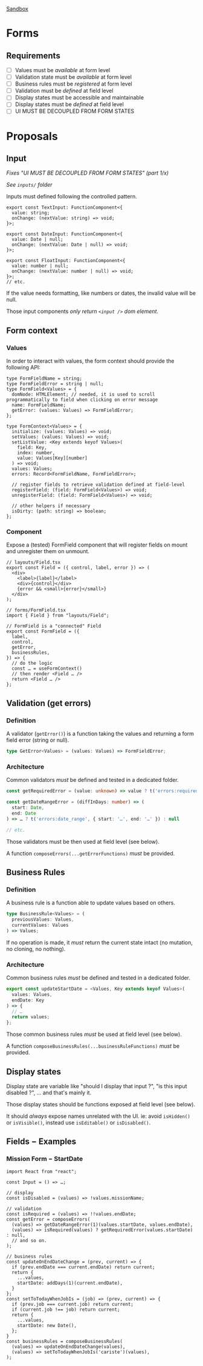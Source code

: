 [Sandbox](https://codesandbox.io/s/zealous-hawking-wd709)

# Forms

## Requirements

- [ ] Values must be _available_ at form level
- [ ] Validation state must be _available_ at form level
- [ ] Business rules must be _registered_ at form level
- [ ] Validation must be _defined_ at field level
- [ ] Display states must be accessible and maintainable
- [ ] Display states must be _defined_ at field level
- [ ] UI MUST BE DECOUPLED FROM FORM STATES

# Proposals

## Input

_Fixes "UI MUST BE DECOUPLED FROM FORM STATES" (part 1/x)_

_See `inputs/` folder_

Inputs must defined following the controlled pattern.

```tsx
export const TextInput: FunctionComponent<{
  value: string;
  onChange: (nextValue: string) => void;
}>;

export const DateInput: FunctionComponent<{
  value: Date | null;
  onChange: (nextValue: Date | null) => void;
}>;

export const FloatInput: FunctionComponent<{
  value: number | null;
  onChange: (nextValue: number | null) => void;
}>;
// etc.
```

If the value needs formatting, like numbers or dates, the invalid value will be null.

Those input components _only return `<input />` dom element_.

## Form context

### Values

In order to interact with values, the form context should provide the following API:

```tsx
type FormFieldName = string;
type FormFieldError = string | null;
type FormField<Values> = {
  domNode: HTMLElement; // needed, it is used to scroll programmatically to field when clicking on error message
  name: FormFieldName;
  getError: (values: Values) => FormFieldError;
};

type FormContext<Values> = {
  initialize: (values: Values) => void;
  setValues: (values: Values) => void;
  setListValue: <Key extends keyof Values>(
    field: Key,
    index: number,
    value: Values[Key][number]
  ) => void;
  values: Values;
  errors: Record<FormFieldName, FormFieldError>;

  // register fields to retrieve validation defined at field-level
  registerField: (field: FormField<Values>) => void;
  unregisterField: (field: FormField<Values>) => void;

  // other helpers if necessary
  isDirty: (path: string) => boolean;
};
```

### <FormField /> Component

Expose a (tested) FormField component that will register fields on mount and unregister them on unmount.

```tsx
// layouts/Field.tsx
export const Field = ({ control, label, error }) => (
  <div>
    <label>{label}</label>
    <div>{control}</div>
    {error && <small>{error}</small>}
  </div>
);

// forms/FormField.tsx
import { Field } from "layouts/Field";

// FormField is a "connected" Field
export const FormField = ({
  label,
  control,
  getError,
  businessRules,
}) => {
  // do the logic
  const … = useFormContext()
  // then render <Field … />
  return <Field … />
};
```

## Validation (get errors)

### Definition

A validator (`getError()`) is a function taking the values and returning a form field error (string or null).

```ts
type GetError<Values> = (values: Values) => FormFieldError;
```

### Architecture

Common validators _must_ be defined and tested in a dedicated folder.

```ts
const getRequiredError = (value: unknown) => value ? t('errors:required') : null

const getDateRangeError = (diffInDays: number) => (
  start: Date,
  end: Date
) => … ? t('errors:date_range', { start: '…', end: '…' }) : null

// etc.
```

Those validators must be then used at field level (see below).

A function `composeErrors(...getErrorFunctions)` _must_ be provided.

## Business Rules

### Definition

A business rule is a function able to update values based on others.

```ts
type BusinessRule<Values> = (
  previousValues: Values,
  currentValues: Values
) => Values;
```

If no operation is made, it _must_ return the current state intact (no mutation, no cloning, no nothing).

### Architecture

Common business rules _must_ be defined and tested in a dedicated folder.

```ts
export const updateStartDate = <Values, Key extends keyof Values>(
  values: Values,
  endDate: Key
) => {
  // …
  return values;
};
```

Those common business rules _must_ be used at field level (see below).

A function `composeBusinessRules(...businessRuleFunctions)` _must_ be provided.

## Display states

Display state are variable like "should I display that input ?", "is this input disabled ?", … and that's mainly it.

Those display states should be functions exposed at field level (see below).

It should _always_ expose names unrelated with the UI. ie: avoid `isHidden()` or `isVisible()`, instead use `isEditable()` or `isDisabled()`.

## Fields − Examples

### Mission Form − StartDate

```tsx
import React from "react";

const Input = () => …;

// display
const isDisabled = (values) => !values.missionName;

// validation
const isRequired = (values) => !!values.endDate;
const getError = composeErrors(
  (values) => getDateRangeError(1)(values.startDate, values.endDate),
  (values) => isRequired(values) ? getRequiredError(values.startDate) : null,
  // and so on.
);

// business rules
const updateOnEndDateChange = (prev, current) => {
  if (prev.endDate === current.endDate) return current;
  return {
    ...values,
    startDate: addDays(1)(current.endDate),
  }
};
const setToTodayWhenJobIs = (job) => (prev, current) => {
  if (prev.job === current.job) return current;
  if (current.job !== job) return current;
  return {
    ...values,
    startDate: new Date(),
  };
}
const businessRules = composeBusinessRules(
  (values) => updateOnEndDateChange(values),
  (values) => setToTodayWhenJobIs('cariste')(values),
);
```
